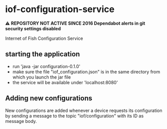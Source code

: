 # iof-configuration-service

:warning: **REPOSITORY NOT ACTIVE SINCE 2016 Dependabot alerts in git security settings disabled**

Internet of Fish Configuration Service

## starting the application
- run 'java -jar configuration-0.1.0'
- make sure the file "iof_configuration.json" is in the same directory from which you launch the jar file
- the service will be available under 'localhost:8080'

## Adding new configurations
New configurations are added whenever a device requests its configuration by sending a message to the topic "iof/configuration" with its ID as message body. 
